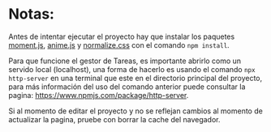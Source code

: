 # Notas:

Antes de intentar ejecutar el proyecto hay que instalar los paquetes [moment.js](https://momentjs.com/), [anime.js](https://animejs.com/) y [normalize.css](https://necolas.github.io/normalize.css/) con el comando `npm install`.

Para que funcione el gestor de Tareas, es importante abrirlo como un servido local (localhost), una forma de hacerlo es usando el comando `npx http-server` en una terminal que este en el directorio principal del proyecto, para más información del uso del comando anterior puede consultar la pagina: https://www.npmjs.com/package/http-server.

Si al momento de editar el proyecto y no se reflejan cambios al momento de actualizar la pagina, pruebe con borrar la cache del navegador.
